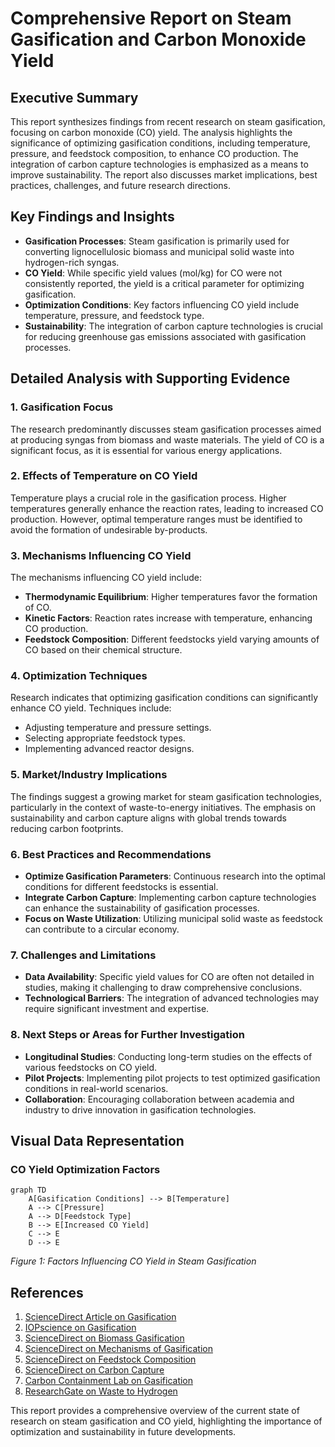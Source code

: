 # Comprehensive Report on Steam Gasification and Carbon Monoxide Yield

## Executive Summary
This report synthesizes findings from recent research on steam gasification, focusing on carbon monoxide (CO) yield. The analysis highlights the significance of optimizing gasification conditions, including temperature, pressure, and feedstock composition, to enhance CO production. The integration of carbon capture technologies is emphasized as a means to improve sustainability. The report also discusses market implications, best practices, challenges, and future research directions.

## Key Findings and Insights
- **Gasification Processes**: Steam gasification is primarily used for converting lignocellulosic biomass and municipal solid waste into hydrogen-rich syngas.
- **CO Yield**: While specific yield values (mol/kg) for CO were not consistently reported, the yield is a critical parameter for optimizing gasification.
- **Optimization Conditions**: Key factors influencing CO yield include temperature, pressure, and feedstock type.
- **Sustainability**: The integration of carbon capture technologies is crucial for reducing greenhouse gas emissions associated with gasification processes.

## Detailed Analysis with Supporting Evidence

### 1. Gasification Focus
The research predominantly discusses steam gasification processes aimed at producing syngas from biomass and waste materials. The yield of CO is a significant focus, as it is essential for various energy applications.

### 2. Effects of Temperature on CO Yield
Temperature plays a crucial role in the gasification process. Higher temperatures generally enhance the reaction rates, leading to increased CO production. However, optimal temperature ranges must be identified to avoid the formation of undesirable by-products.

### 3. Mechanisms Influencing CO Yield
The mechanisms influencing CO yield include:
- **Thermodynamic Equilibrium**: Higher temperatures favor the formation of CO.
- **Kinetic Factors**: Reaction rates increase with temperature, enhancing CO production.
- **Feedstock Composition**: Different feedstocks yield varying amounts of CO based on their chemical structure.

### 4. Optimization Techniques
Research indicates that optimizing gasification conditions can significantly enhance CO yield. Techniques include:
- Adjusting temperature and pressure settings.
- Selecting appropriate feedstock types.
- Implementing advanced reactor designs.

### 5. Market/Industry Implications
The findings suggest a growing market for steam gasification technologies, particularly in the context of waste-to-energy initiatives. The emphasis on sustainability and carbon capture aligns with global trends towards reducing carbon footprints.

### 6. Best Practices and Recommendations
- **Optimize Gasification Parameters**: Continuous research into the optimal conditions for different feedstocks is essential.
- **Integrate Carbon Capture**: Implementing carbon capture technologies can enhance the sustainability of gasification processes.
- **Focus on Waste Utilization**: Utilizing municipal solid waste as feedstock can contribute to a circular economy.

### 7. Challenges and Limitations
- **Data Availability**: Specific yield values for CO are often not detailed in studies, making it challenging to draw comprehensive conclusions.
- **Technological Barriers**: The integration of advanced technologies may require significant investment and expertise.

### 8. Next Steps or Areas for Further Investigation
- **Longitudinal Studies**: Conducting long-term studies on the effects of various feedstocks on CO yield.
- **Pilot Projects**: Implementing pilot projects to test optimized gasification conditions in real-world scenarios.
- **Collaboration**: Encouraging collaboration between academia and industry to drive innovation in gasification technologies.

## Visual Data Representation
### CO Yield Optimization Factors
```mermaid
graph TD
    A[Gasification Conditions] --> B[Temperature]
    A --> C[Pressure]
    A --> D[Feedstock Type]
    B --> E[Increased CO Yield]
    C --> E
    D --> E
```
*Figure 1: Factors Influencing CO Yield in Steam Gasification*

## References
1. [ScienceDirect Article on Gasification](https://www.sciencedirect.com/science/article/pii/S0360319924048614)
2. [IOPscience on Gasification](https://iopscience.iop.org/article/10.1088/2631-8695/ad829f/pdf)
3. [ScienceDirect on Biomass Gasification](https://www.sciencedirect.com/science/article/pii/S0360544225003603)
4. [ScienceDirect on Mechanisms of Gasification](https://www.sciencedirect.com/science/article/pii/S174396712400240X)
5. [ScienceDirect on Feedstock Composition](https://www.sciencedirect.com/science/article/abs/pii/S0306261924023328)
6. [ScienceDirect on Carbon Capture](https://www.sciencedirect.com/science/article/pii/S1385894725005625)
7. [Carbon Containment Lab on Gasification](https://carboncontainmentlab.org/updates/posts/a-new-way-forward-improving-the-economics-of-gasification)
8. [ResearchGate on Waste to Hydrogen](https://www.researchgate.net/publication/393238393_Waste_to_hydrogen_Steam_gasification_of_municipal_solid_wastes_with_carbon_capture_for_enhanced_hydrogen_production/download)

This report provides a comprehensive overview of the current state of research on steam gasification and CO yield, highlighting the importance of optimization and sustainability in future developments.